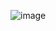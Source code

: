 ![image](https://user-images.githubusercontent.com/86239697/146862178-821cfaa5-4a51-479a-a123-4f63d5cd0356.png)
